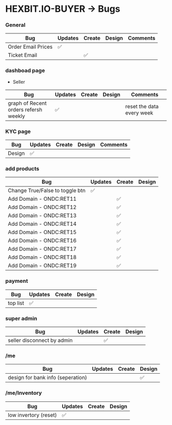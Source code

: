 # HEXBIT.IO-BUYER -> Bugs

### General

| Bug                | Updates | Create | Design | Comments |
| ------------------ | ------- | ------ | ------ | -------- |
| Order Email Prices | ✅      |        |        |          |
| Ticket Email       |         | ✅     |        |          |

### dashboad page

- Seller

| Bug                                   | Updates | Create | Design | Comments                  |
| ------------------------------------- | ------- | ------ | ------ | ------------------------- |
| graph of Recent orders refersh weekly | ✅      |        |        | reset the data every week |

### KYC page

| Bug    | Updates | Create | Design | Comments |
| ------ | ------- | ------ | ------ | -------- |
| Design | ✅      |        |        |          |

### add products

| Bug                             | Updates | Create | Design |
| ------------------------------- | ------- | ------ | ------ |
| Change True/False to toggle btn | ✅      |        |        |
| Add Domain - ONDC:RET11         |         | ✅     |        |
| Add Domain - ONDC:RET12         |         | ✅     |        |
| Add Domain - ONDC:RET13         |         | ✅     |        |
| Add Domain - ONDC:RET14         |         | ✅     |        |
| Add Domain - ONDC:RET15         |         | ✅     |        |
| Add Domain - ONDC:RET16         |         | ✅     |        |
| Add Domain - ONDC:RET17         |         | ✅     |        |
| Add Domain - ONDC:RET18         |         | ✅     |        |
| Add Domain - ONDC:RET19         |         | ✅     |        |

### payment

| Bug      | Updates | Create | Design |
| -------- | ------- | ------ | ------ |
| top list | ✅      |        |        |

### super admin

| Bug                        | Updates | Create | Design |
| -------------------------- | ------- | ------ | ------ |
| seller disconnect by admin |         | ✅     |        |

### /me

| Bug                               | Updates | Create | Design |
| --------------------------------- | ------- | ------ | ------ |
| design for bank info (seperation) |         |        | ✅     |

### /me/Inventory

| Bug                   | Updates | Create | Design |
| --------------------- | ------- | ------ | ------ |
| low invertory (reset) | ✅      |        |        |
